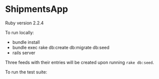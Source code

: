 # ShipmentsApp

Ruby version
2.2.4

To run locally:

* bundle install
* bundle exec rake db:create db:migrate db:seed
* rails server

Three feeds with their entries will be created upon running `rake db:seed`.

To run the test suite:
